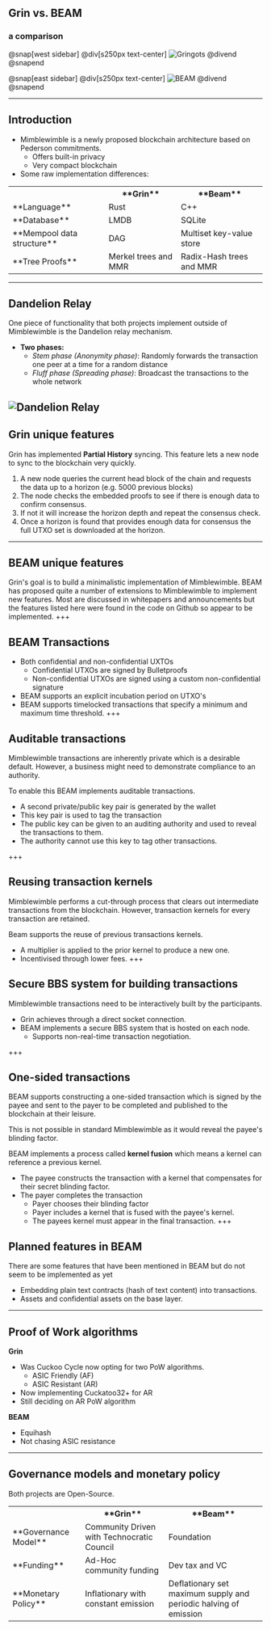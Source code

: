 



## Grin vs. BEAM
### a comparison


@snap[west sidebar]
@div[s250px text-center]
![Gringots](https://github.com/tari-labs/tari-university/raw/master/src/protocols/grin-beam-comparison/sources/gringots.png)
@divend
@snapend


@snap[east sidebar]
@div[s250px text-center]
![BEAM](https://github.com/tari-labs/tari-university/raw/master/src/protocols/grin-beam-comparison/sources/beam.png)
@divend
@snapend

---
## Introduction

- Mimblewimble is a newly proposed blockchain architecture based on Pederson commitments.
    - Offers built-in privacy
    - Very compact blockchain   
- Some raw implementation differences:
<table>
  <tr>
    <th></th>
    <th>**Grin**</th>
    <th>**Beam**</th>
  </tr>
  <tr>
    <td>**Language**</td>
    <td>Rust</td>
    <td>C++</td>
  </tr>
  <tr>
    <td>**Database**</td>
    <td>LMDB</td>
    <td>SQLite</td>
  </tr>
  <tr>
    <td>**Mempool data structure**</td>
    <td>DAG</td>
    <td>Multiset key-value store</td>
  </tr>
  <tr>
    <td>**Tree Proofs**</td>
    <td>Merkel trees and MMR</td>
    <td>Radix-Hash trees and MMR</td>
  </tr>
</table>

---
## Dandelion Relay
One piece of functionality that both projects implement outside of Mimblewimble is the Dandelion relay mechanism.

- **Two phases:**
    - *Stem phase (Anonymity phase)*: Randomly forwards the transaction one peer at a time for a random distance
    - *Fluff phase (Spreading phase)*: Broadcast the transactions to the whole network

![Dandelion Relay](https://github.com/tari-labs/tari-university/raw/master/src/protocols/grin-beam-comparison/sources/dandelion-stem-fluff.png)
---
## Grin unique features
Grin has implemented **Partial History** syncing. This feature lets a new node to sync to the blockchain very quickly.

1. A new node queries the current head block of the chain and requests the data up to a horizon (e.g. 5000 previous blocks)
2. The node checks the embedded proofs to see if there is enough data to confirm consensus.
3. If not it will increase the horizon depth and repeat the consensus check.
4. Once a horizon is found that provides enough data for consensus the full UTXO set is downloaded at the horizon.

---
## BEAM unique features
Grin's goal is to build a minimalistic implementation of Mimblewimble.
BEAM has proposed quite a number of extensions to Mimblewimble to implement new features. Most are discussed in whitepapers and announcements but the features listed here were found in the code on Github so appear to be implemented.
+++
## BEAM Transactions
- Both confidential and non-confidential UXTOs
    - Confidential UTXOs are signed by Bulletproofs 
    - Non-confidential UTXOs are signed using a custom non-confidential signature
- BEAM supports an explicit incubation period on UTXO's
- BEAM supports timelocked transactions that specify a minimum and maximum time threshold.
+++
## Auditable transactions
Mimblewimble transactions are inherently private which is a desirable default. However, a business might need to demonstrate compliance to an authority.

To enable this BEAM implements auditable transactions.
- A second private/public key pair is generated by the wallet
- This key pair is used to tag the transaction
- The public key can be given to an auditing authority and used to reveal the transactions to them.
- The authority cannot use this key to tag other transactions.

+++
## Reusing transaction kernels
Mimblewimble performs a cut-through process that clears out intermediate transactions from the blockchain. However, transaction kernels for every transaction are retained.

Beam supports the reuse of previous transactions kernels.
- A multiplier is applied to the prior kernel to produce a new one.
- Incentivised through lower fees.
+++
## Secure BBS system for building transactions
Mimblewimble transactions need to be interactively built by the participants.
- Grin achieves through a direct socket connection.
- BEAM implements a secure BBS system that is hosted on each node.
    - Supports non-real-time transaction negotiation.

+++
## One-sided transactions
BEAM supports constructing a one-sided transaction which is signed by the payee and sent to the payer to be completed and published to the blockchain at their leisure.

This is not possible in standard Mimblewimble as it would reveal the payee's blinding factor.

BEAM implements a process called **kernel fusion** which means a kernel can reference a previous kernel.
- The payee constructs the transaction with a kernel that compensates for their secret blinding factor.
- The payer completes the transaction
    - Payer chooses their blinding factor
    - Payer includes a kernel that is fused with the payee's kernel.
    - The payees kernel must appear in the final transaction.
+++
## Planned features in BEAM
There are some features that have been mentioned in BEAM but do not seem to be implemented as yet
- Embedding plain text contracts (hash of text content) into transactions.
- Assets and confidential assets on the base layer.

---
## Proof of Work algorithms
**Grin**
- Was Cuckoo Cycle now opting for two PoW algorithms. 
    - ASIC Friendly (AF)
    - ASIC Resistant (AR)
- Now implementing Cuckatoo32+ for AR
- Still deciding on AR PoW algorithm

**BEAM**
- Equihash
- Not chasing ASIC resistance

---
## Governance models and monetary policy
Both projects are Open-Source.
<table>
  <tr>
    <th></th>
    <th>**Grin**</th>
    <th>**Beam**</th>
  </tr>
  <tr>
    <td>**Governance Model**</td>
    <td>Community Driven with Technocratic Council</td>
    <td>Foundation</td>
  </tr>
  <tr>
    <td>**Funding**</td>
    <td>Ad-Hoc community funding</td>
    <td>Dev tax and VC</td>
  </tr>
  <tr>
    <td>**Monetary Policy**</td>
    <td>Inflationary with constant emission</td>
    <td>Deflationary set maximum supply and periodic halving of emission</td>
  </tr>
</table>




